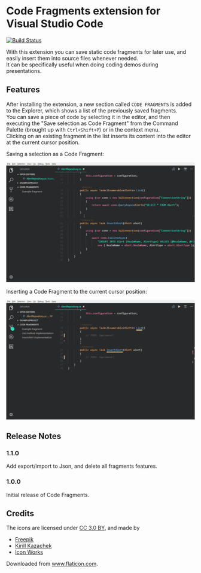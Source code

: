 # Code Fragments extension for Visual Studio Code

[![Build Status](https://travis-ci.org/markvincze/vscode-codeFragments.svg?branch=master)](https://travis-ci.org/markvincze/vscode-codeFragments)

With this extension you can save static code fragments for later use, and easily insert them into source files whenever needed.  
It can be specifically useful when doing coding demos during presentations.

## Features

After installing the extension, a new section called `CODE FRAGMENTS` is added to the Explorer, which shows a list of the previously saved fragments.  
You can save a piece of code by selecting it in the editor, and then executing the "Save selection as Code Fragment" from the Command Palette (brought up with `Ctrl+Shift+P`) or in the context menu.  
Clicking on an existing fragment in the list inserts its content into the editor at the current cursor position.

Saving a selection as a Code Fragment:

![Saving Code Fragments.](images/codefragments-save.gif)

Inserting a Code Fragment to the current cursor position:

![Inserting Code Fragments.](images/codefragments-insert.gif)

## Release Notes

### 1.1.0

Add export/import to Json, and delete all fragments features.

### 1.0.0

Initial release of Code Fragments.

## Credits

The icons are licensed under <a href="http://creativecommons.org/licenses/by/3.0/" title="Creative Commons BY 3.0" target="_blank">CC 3.0 BY</a>, and made by

 - <a href="http://www.freepik.com" title="Freepik">Freepik</a>
 - <a href="https://www.flaticon.com/authors/kirill-kazachek" title="Kirill Kazachek">Kirill Kazachek</a>
 - <a href="https://www.flaticon.com/authors/icon-works" title="Icon Works">Icon Works</a>
 
Downloaded from <a href="https://www.flaticon.com/" title="Flaticon">www.flaticon.com</a>.